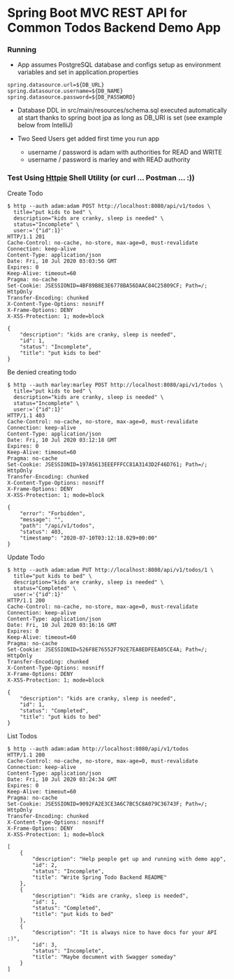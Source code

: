 # Spring Boot MVC REST API for Common Todos Backend Demo App

### Running

- App assumes PostgreSQL database and configs setup as environment variables and set in application.properties

```
spring.datasource.url=${DB_URL}
spring.datasource.username=${DB_NAME}
spring.datasource.password=${DB_PASSWORD}
```

- Database DDL in src/main/resources/schema.sql executed automatically at start thanks to spring boot jpa as long as DB_URI is set (see example below from IntelliJ)

- Two Seed Users get added first time you run app

  - username / password is adam with authorities for READ and WRITE
  - username / password is marley and with READ authority
  
### Test Using [Httpie](https://httpie.org/) Shell Utility (or curl ... Postman ... :))

Create Todo

```
$ http --auth adam:adam POST http://localhost:8080/api/v1/todos \
  title="put kids to bed" \
  description="kids are cranky, sleep is needed" \
  status="Incomplete" \
  user:='{"id":1}'
HTTP/1.1 201 
Cache-Control: no-cache, no-store, max-age=0, must-revalidate
Connection: keep-alive
Content-Type: application/json
Date: Fri, 10 Jul 2020 03:03:56 GMT
Expires: 0
Keep-Alive: timeout=60
Pragma: no-cache
Set-Cookie: JSESSIONID=4BF89B8E3E6778BA56DAAC84C25809CF; Path=/; HttpOnly
Transfer-Encoding: chunked
X-Content-Type-Options: nosniff
X-Frame-Options: DENY
X-XSS-Protection: 1; mode=block

{
    "description": "kids are cranky, sleep is needed",
    "id": 1,
    "status": "Incomplete",
    "title": "put kids to bed"
}
```


Be denied creating todo

```
$ http --auth marley:marley POST http://localhost:8080/api/v1/todos \
  title="put kids to bed" \
  description="kids are cranky, sleep is needed" \
  status="Incomplete" \
  user:='{"id":1}'
HTTP/1.1 403 
Cache-Control: no-cache, no-store, max-age=0, must-revalidate
Connection: keep-alive
Content-Type: application/json
Date: Fri, 10 Jul 2020 03:12:18 GMT
Expires: 0
Keep-Alive: timeout=60
Pragma: no-cache
Set-Cookie: JSESSIONID=197A5613EEEFFFCC81A3143D2F46D761; Path=/; HttpOnly
Transfer-Encoding: chunked
X-Content-Type-Options: nosniff
X-Frame-Options: DENY
X-XSS-Protection: 1; mode=block

{
    "error": "Forbidden",
    "message": "",
    "path": "/api/v1/todos",
    "status": 403,
    "timestamp": "2020-07-10T03:12:18.029+00:00"
}
```


Update Todo


```
$ http --auth adam:adam PUT http://localhost:8080/api/v1/todos/1 \
  title="put kids to bed" \
  description="kids are cranky, sleep is needed" \
  status="Completed" \
  user:='{"id":1}'
HTTP/1.1 200 
Cache-Control: no-cache, no-store, max-age=0, must-revalidate
Connection: keep-alive
Content-Type: application/json
Date: Fri, 10 Jul 2020 03:16:16 GMT
Expires: 0
Keep-Alive: timeout=60
Pragma: no-cache
Set-Cookie: JSESSIONID=526F8E76552F792E7EA8EDFEEA05CE4A; Path=/; HttpOnly
Transfer-Encoding: chunked
X-Content-Type-Options: nosniff
X-Frame-Options: DENY
X-XSS-Protection: 1; mode=block

{
    "description": "kids are cranky, sleep is needed",
    "id": 1,
    "status": "Completed",
    "title": "put kids to bed"
}
```

List Todos

```
$ http --auth adam:adam http://localhost:8080/api/v1/todos       
HTTP/1.1 200 
Cache-Control: no-cache, no-store, max-age=0, must-revalidate
Connection: keep-alive
Content-Type: application/json
Date: Fri, 10 Jul 2020 03:24:34 GMT
Expires: 0
Keep-Alive: timeout=60
Pragma: no-cache
Set-Cookie: JSESSIONID=9092FA2E3CE3A6C7BC5C8A079C36743F; Path=/; HttpOnly
Transfer-Encoding: chunked
X-Content-Type-Options: nosniff
X-Frame-Options: DENY
X-XSS-Protection: 1; mode=block

[
    {
        "description": "Help people get up and running with demo app",
        "id": 2,
        "status": "Incomplete",
        "title": "Write Spring Todo Backend README"
    },
    {
        "description": "kids are cranky, sleep is needed",
        "id": 1,
        "status": "Completed",
        "title": "put kids to bed"
    },
    {
        "description": "It is always nice to have docs for your API :)",
        "id": 3,
        "status": "Incomplete",
        "title": "Maybe document with Swagger someday"
    }
]
```

